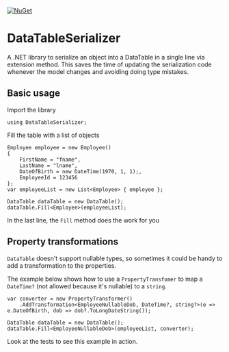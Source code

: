 [![NuGet](https://img.shields.io/nuget/v/DataTableSerializer.svg)](https://www.nuget.org/packages/DataTableSerializer/)

# DataTableSerializer

A .NET library to serialize an object into a DataTable in a single line via extension method. This saves the time of updating the serialization code whenever the model changes and avoiding doing type mistakes.

## Basic usage

Import the library
```
using DataTableSerializer;
```

Fill the table with a list of objects
```
Employee employee = new Employee()
{
    FirstName = "fname",
    LastName = "lname",
    DateOfBirth = new DateTime(1970, 1, 1);,
    EmployeeId = 123456
};
var employeeList = new List<Employee> { employee };

DataTable dataTable = new DataTable();
dataTable.Fill<Employee>(employeeList);
```

In the last line, the `Fill` method does the work for you

## Property transformations

`DataTable` doesn't support nullable types, so sometimes it could be handy to add a transformation to the properties.

The example below shows how to use a `PropertyTransfomer` to map a `DateTime?` (not allowed because it's nullable) to a `string`.
```
var converter = new PropertyTransformer()
    .AddTransformation<EmployeeNullableDob, DateTime?, string?>(e => e.DateOfBirth, dob => dob?.ToLongDateString());

DataTable dataTable = new DataTable();
dataTable.Fill<EmployeeNullableDob>(employeeList, converter);
```

Look at the tests to see this example in action.
